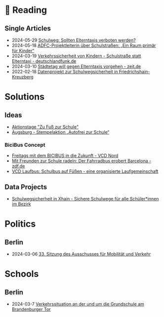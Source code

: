 

# :book: Reading


## Single Articles
* 2024-05-29 [Schulweg: Sollten Elterntaxis verboten werden?](https://www.zeit.de/video/2024-05/elterntaxis-schulweg-bus-pland)
* 2024-05-18 [ADFC-Projektleiterin über Schulstraßen: „Ein Raum primär für Kinder“](https://taz.de/ADFC-Projektleiterin-ueber-Schulstrassen/!6007514/)
* 2024-03-19 [Verkehrssicherheit von Kindern - Schulstraße statt Elterntaxi - deutschlandfunk.de](https://www.deutschlandfunk.de/schulstrasse-statt-elterntaxi-100.html)
* 2024-03-10 [Städtetag will gegen Elterntaxis vorgehen - zeit.de](https://www.zeit.de/mobilitaet/2024-03/elterntaxi-staedtetag-kommunen-reform-strassenverkehrsgesetz)
* 2022-02-18 [Datenprojekt zur Schulwegsicherheit in Friedrichshain-Kreuzberg](https://www.berlin.de/ba-friedrichshain-kreuzberg/aktuelles/pressemitteilungen/2022/pressemitteilung.1178111.php)


# Solutions

## Ideas
* [Aktionstage "Zu Fuß zur Schule"](https://www.zu-fuss-zur-schule.de/)
* [Augsburg - Stempelaktion „Autofrei zur Schule“](https://www.augsburg.de/buergerservice-rathaus/verkehr/fair-im-verkehr/elterntaxi)

### BiciBus Concept
* [Freitags mit dem BICIBUS in die Zukunft - VCD Nord](https://nord.vcd.org/themen/bicibus)
* [Mit Freunden zur Schule radeln: Der Fahrradbus erobert Barcelona - zdf.de](https://www.zdf.de/nachrichten/panorama/fahrradbus-barcelona-verkehr-umwelt-100.html)
* [VCD Laufbus: Schulbus auf Füßen - eine organisierte Laufgemeinschaft ](https://www.vcd.org/artikel/vcd-laufbus-zusammen-sicher-zur-schule-gehen/)

## Data Projects
* [Schulwegsicherheit in Xhain - Sichere Schulwege für alle Schüler*innen im Bezirk](https://fixmyberlin.de/schulwegsicherheit/friedrichshain-kreuzberg)

# Politics

## Berlin

* 2024-03-06 [33. Sitzung des Ausschusses für Mobilität und Verkehr](https://www.youtube.com/watch?v=ZNoIQcevB8s&t=2626s)


# Schools

## Berlin

* 2024-03-7 [Verkehrssituation an der und um die Grundschule am Brandenburger Tor](https://github.com/masterqmann/Mobility/blob/main/ressources/20240317_Verkehrssituation%20-%20Grundschule%20am%20Brandenburger%20Tor.pdf)
